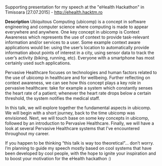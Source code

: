 Supporting presentation for my speech at the "eHealth Hackathon" in Timisoara [27.07.2015] - http://ehealth.hacktm.ro

**Description**
Ubiquitous Computing (ubicomp) is a concept in software engineering and computer science where computing is made to appear everywhere and anywhere. One key concept in ubicomp is Context Awareness which represents the use of context to provide task-relevant information and/or services to a user. Some example context aware applications would be: using the user’s location to automatically provide information about points of interest in a city, using sensor data to track the user’s activity (biking, running, etc). Everyone with a smartphone has most certainly used such applications.

Pervasive Healthcare focuses on technologies and human factors related to the use of ubicomp in healthcare and for wellbeing. Further reflecting on context awareness, we can see how this concept plays a key role in pervasive healthcare: take for example a system which constantly senses the heart rate of a patient; whenever the heart rate drops below a certain threshold, the system notifies the medical staff.

In this talk, we will explore together the fundamental aspects in ubicomp. We will begin with a short journey, back to the time ubicomp was envisioned. Next, we will touch base on some key concepts in ubicomp, followed by an introduction to Pervasive Healthcare. Finally, we will have a look at several Pervasive Healthcare systems that I’ve encountered throughout my career.

If you happen to be thinking “this talk is way too theoretical”… don’t worry. I’m planning to guide my speech mostly based on cool systems that have been developed by cool people, with the hope to ignite your inspiration and to boost your motivation for the eHealth hackathon :)
